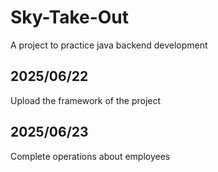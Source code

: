 # Sky-Take-Out

A project to practice java backend development

## 2025/06/22

Upload the framework of the project

## 2025/06/23

Complete operations about employees